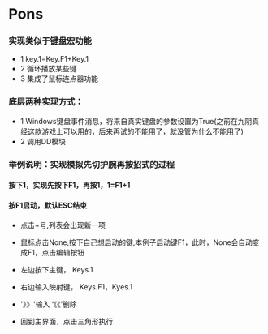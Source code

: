 # Pons
### 实现类似于键盘宏功能

* 1 key.1=Key.F1+Key.1
* 2 循环播放某些键
* 3 集成了鼠标连点器功能


### 底层两种实现方式：
* 1 Windows键盘事件消息，将来自真实键盘的参数设置为True(之前在九阴真经这款游戏上可以用的，后来再试的不能用了，就没管为什么不能用了)
* 2 调用DD模块


### 举例说明：实现模拟先切护腕再按招式的过程
#### 按下1，实现先按下F1，再按1，1=F1+1
#### 按F1启动，默认ESC结束

* 点击+号,列表会出现新一项
* 鼠标点击None,按下自己想启动的键,本例子启动键F1，此时，None会自动变成F1，点击编辑按钮
* 左边按下主键， Keys.1
* 右边输入映射键， Keys.F1，Kyes.1

* '》》'输入  ‘《《’删除

* 回到主界面，点击三角形执行
